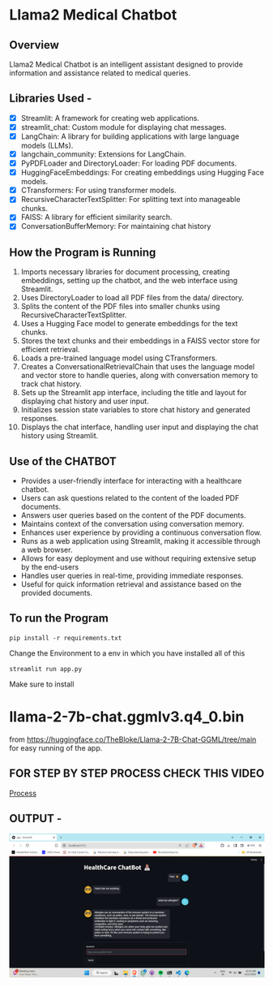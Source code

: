 # Llama2 Medical Chatbot

## Overview

Llama2 Medical Chatbot is an intelligent assistant designed to provide information and assistance related to medical queries.

## Libraries Used -
- [x] Streamlit: A framework for creating web applications.
- [x] streamlit_chat: Custom module for displaying chat messages.
- [x] LangChain: A library for building applications with large language models (LLMs).
- [x] langchain_community: Extensions for LangChain.
- [x] PyPDFLoader and DirectoryLoader: For loading PDF documents.
- [x] HuggingFaceEmbeddings: For creating embeddings using Hugging Face models.
- [x] CTransformers: For using transformer models.
- [x] RecursiveCharacterTextSplitter: For splitting text into manageable chunks.
- [x] FAISS: A library for efficient similarity search.
- [x] ConversationBufferMemory: For maintaining chat history

## How the Program is Running
1. Imports necessary libraries for document processing, creating embeddings, setting up the chatbot, and the web interface using Streamlit.
2. Uses DirectoryLoader to load all PDF files from the data/ directory.
3. Splits the content of the PDF files into smaller chunks using RecursiveCharacterTextSplitter.
4. Uses a Hugging Face model to generate embeddings for the text chunks.
5. Stores the text chunks and their embeddings in a FAISS vector store for efficient retrieval.
6. Loads a pre-trained language model using CTransformers.
7. Creates a ConversationalRetrievalChain that uses the language model and vector store to handle queries, along with conversation memory to track chat history.
8. Sets up the Streamlit app interface, including the title and layout for displaying chat history and user input.
9. Initializes session state variables to store chat history and generated responses.
10. Displays the chat interface, handling user input and displaying the chat history using Streamlit.

## Use of the CHATBOT
- Provides a user-friendly interface for interacting with a healthcare chatbot.
- Users can ask questions related to the content of the loaded PDF documents.
- Answers user queries based on the content of the PDF documents.
- Maintains context of the conversation using conversation memory.
- Enhances user experience by providing a continuous conversation flow.
- Runs as a web application using Streamlit, making it accessible through a web browser.
- Allows for easy deployment and use without requiring extensive setup by the end-users
- Handles user queries in real-time, providing immediate responses.
- Useful for quick information retrieval and assistance based on the provided documents.

## To run the Program

```
pip install -r requirements.txt
```
Change the Environment to a env in which you have installed all of this

```
streamlit run app.py
```
Make sure to install 
# llama-2-7b-chat.ggmlv3.q4_0.bin 
from https://huggingface.co/TheBloke/Llama-2-7B-Chat-GGML/tree/main for easy running of the app.

## FOR STEP BY STEP PROCESS CHECK THIS VIDEO
[Process](https://www.youtube.com/watch?v=XNmFIkViEBU)

## OUTPUT -
![alt text](image.png)
